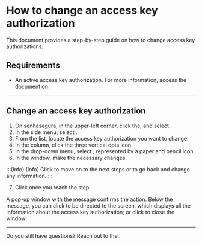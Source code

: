 # How to change an access key authorization 

This document provides a step-by-step guide on how to change access key authorizations.

## Requirements

* An active access key authorization. For more information, access the document on .

***
## Change an access key authorization 

1. On senhasegura, in the upper-left corner, click the, and select .
2. In the side menu, select .
3. From the list, locate the access key authorization you want to change.
4. In the  column, click the three vertical dots icon.
5. In the drop-down menu, select , represented by a paper and pencil icon.
6. In the  window, make the necessary changes.

:::(Info) (Info)
Click  to move on to the next steps or  to go back and change any information.
:::

7. Click  once you reach the  step.

A pop-up window with the message  confirms the action. Below the message, you can click  to be directed to the  screen, which displays all the information about the access key authorization; or click  to close the window.

***


Do you still have questions? Reach out to the .